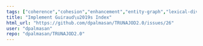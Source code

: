 ```yaml
---
tags: ["coherence","cohesion","enhancement","entity-graph","lexical-diversity","natural-language-processing","readability-metrics","semantic-measurements","spacy","spacy-extensions","text-analysis","text-mining","text-processing","ttr","type-token-ratio"]
title: "Implement Guiraud\u2019s Index"
html_url: "https://github.com/dpalmasan/TRUNAJOD2.0/issues/26"
user: "dpalmasan"
repo: "dpalmasan/TRUNAJOD2.0"
---
```


